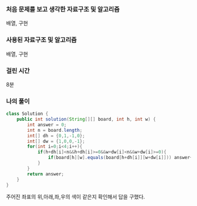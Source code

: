 ### 처음 문제를 보고 생각한 자료구조 및 알고리즘

배열, 구현

### 사용된 자료구조 및 알고리즘

배열, 구현

### 걸린 시간

8분

### 나의 풀이

```java
class Solution {
    public int solution(String[][] board, int h, int w) {
        int answer = 0;
        int n = board.length;
        int[] dh = {0,1,-1,0};
        int[] dw = {1,0,0,-1};
        for(int i=0;i<4;i++){
            if(h+dh[i]<n&&h+dh[i]>=0&&w+dw[i]<n&&w+dw[i]>=0){
                if(board[h][w].equals(board[h+dh[i]][w+dw[i]])) answer++;
            }
        }
        return answer;
    }
}
```

주어진 좌표의 위,아래,좌,우의 색이 같은지 확인해서 답을 구했다.
